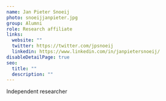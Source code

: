 ```yaml
---
name: Jan Pieter Snoeij
photo: snoeijjanpieter.jpg
group: Alumni
role: Research affiliate
links:
  website: ""
  twitter: https://twitter.com/jpsnoeij
  linkedin: https://www.linkedin.com/in/janpietersnoeij/
disableDetailPage: true
seo:
  title: ""
  description: ""
---
```


Independent researcher
